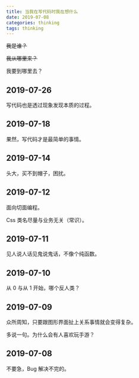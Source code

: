 ```yaml
---
title: 当我在写代码时我在想什么
date: 2019-07-08
categories: thinking
tags: thinking
---
```


~~我是谁？~~

~~我从哪里来？~~

我要到哪里去？


## 2019-07-26

写代码也是透过现象发现本质的过程。


## 2019-07-18

果然，写代码才是最简单的事情。


## 2019-07-14

头大，买不到帽子，困扰。


## 2019-07-12

面向切面编程。

Css 类名尽量与业务无关（常识）。


## 2019-07-11

见人说人话见鬼说鬼话，不像个纯函数。


## 2019-07-10

从 0 与从 1 开始，哪个反人类？


## 2019-07-09

众所周知，只要跟图形界面扯上关系事情就会变得复杂。

多说一句。为什么会有人喜欢玩手游？


## 2019-07-08

不要急，Bug 解决不完的。
